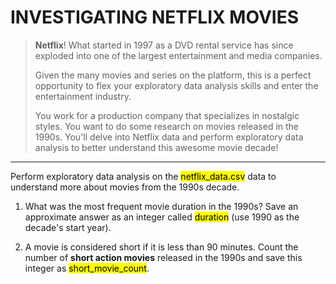 # INVESTIGATING NETFLIX MOVIES

> **Netflix**! What started in 1997 as a DVD rental service has since exploded into one of the largest entertainment and media companies.
> 
> Given the many movies and series on the platform, this is a perfect opportunity to flex your exploratory data analysis skills and enter the entertainment industry.
> 
> You work for a production company that specializes in nostalgic styles. You want to do some research on movies released in the 1990s. You'll delve into Netflix data and perform exploratory data analysis to better understand this awesome movie decade!

---

Perform exploratory data analysis on the <mark>netflix_data.csv</mark> data to understand more about movies from the 1990s decade.
1. What was the most frequent movie duration in the 1990s? Save an approximate answer as an integer called <mark>duration</mark> (use 1990 as the decade's start year).
   
2. A movie is considered short if it is less than 90 minutes. Count the number of **short action movies** released in the 1990s and save this integer as <mark>short_movie_count</mark>.
